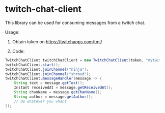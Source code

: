 # twitch-chat-client

This library can be used for consuming messages from a twitch chat. 

Usage:

1. Obtain token on https://twitchapps.com/tmi/

2. Code:
```java
TwitchChatClient twitchChatClient = new TwitchChatClient(token, "mytwitchnick");
twitchChatClient.start();
twitchChatClient.joinChannel("ninja");
twitchChatClient.joinChannel("shroud");
twitchChatClient.messageHandler(message -> {
    String text = message.getText();
    Instant receivedAt = message.getReceivedAt();
    String chanName = message.getChanName();
    String author = message.getAuthor();
    // do whatever you whant
});
```